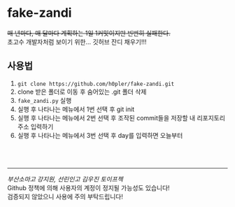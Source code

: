 # fake-zandi
~~매 년마다, 매 달마다 계획하는 1일 1커밋이지만 빈번히 실패한다.~~  
초고수 개발자처럼 보이기 위한... 깃허브 잔디 채우기!!!

## 사용법
1. `git clone https://github.com/h0pler/fake-zandi.git`
2. clone 받은 폴더로 이동 후 숨어있는 .git 폴더 삭제 
3. `fake_zandi.py` 실행
4. 실행 후 나타나는 메뉴에서 1번 선택 후 git init
5. 실행 후 나타나는 메뉴에서 2번 선택 후 조작된 commit들을 저장할 내 리포지토리 주소 입력하기
6. 실행 후 나타나는 메뉴에서 3번 선택 후 day를 입력하면 오늘부터 
<br><br><br><br>
---
*부산소마고 강지원, 선린인고 김우진 토이프젝*  
Github 정책에 의해 사용자의 계정이 정지될 가능성도 있습니다!  
검증되지 않았으니 사용에 주의 부탁드립니다!